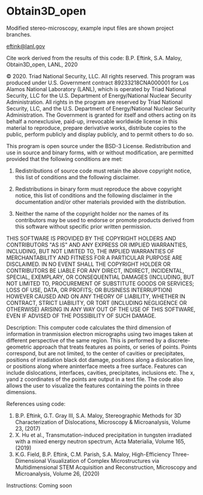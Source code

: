 # Obtain3D_open
Modified stereo-microscopy, example input files are shown project branches. 

eftink@lanl.gov

Cite work derived from the results of this code:
B.P. Eftink, S.A. Maloy, Obtain3D_open, LANL, 2020

© 2020. Triad National Security, LLC. All rights reserved.
This program was produced under U.S. Government contract 89233218CNA000001 for Los Alamos
National Laboratory (LANL), which is operated by Triad National Security, LLC for the U.S.
Department of Energy/National Nuclear Security Administration. All rights in the program are
reserved by Triad National Security, LLC, and the U.S. Department of Energy/National Nuclear
Security Administration. The Government is granted for itself and others acting on its behalf a
nonexclusive, paid-up, irrevocable worldwide license in this material to reproduce, prepare
derivative works, distribute copies to the public, perform publicly and display publicly, and to permit
others to do so.

This program is open source under the BSD-3 License.
Redistribution and use in source and binary forms, with or without modification, are permitted
provided that the following conditions are met:
1. Redistributions of source code must retain the above copyright notice, this list of conditions and
the following disclaimer.
 
2. Redistributions in binary form must reproduce the above copyright notice, this list of conditions
and the following disclaimer in the documentation and/or other materials provided with the
distribution.
 
3. Neither the name of the copyright holder nor the names of its contributors may be used to endorse
or promote products derived from this software without specific prior written permission.

THIS SOFTWARE IS PROVIDED BY THE COPYRIGHT HOLDERS AND CONTRIBUTORS "AS
IS" AND ANY EXPRESS OR IMPLIED WARRANTIES, INCLUDING, BUT NOT LIMITED TO, THE
IMPLIED WARRANTIES OF MERCHANTABILITY AND FITNESS FOR A PARTICULAR
PURPOSE ARE DISCLAIMED. IN NO EVENT SHALL THE COPYRIGHT HOLDER OR
CONTRIBUTORS BE LIABLE FOR ANY DIRECT, INDIRECT, INCIDENTAL, SPECIAL,
EXEMPLARY, OR CONSEQUENTIAL DAMAGES (INCLUDING, BUT NOT LIMITED TO,
PROCUREMENT OF SUBSTITUTE GOODS OR SERVICES; LOSS OF USE, DATA, OR PROFITS;
OR BUSINESS INTERRUPTION) HOWEVER CAUSED AND ON ANY THEORY OF LIABILITY,
WHETHER IN CONTRACT, STRICT LIABILITY, OR TORT (INCLUDING NEGLIGENCE OR
OTHERWISE) ARISING IN ANY WAY OUT OF THE USE OF THIS SOFTWARE, EVEN IF
ADVISED OF THE POSSIBILITY OF SUCH DAMAGE.


Description:
This computer code calculates the third dimension of information in tranmission electron micrographs using two images taken at different perspective of the same region. This is performed by a discrete-geometric approach that treats features as points, or series of points. Points correspond, but are not limited, to the center of cavities or precipitates, positions of irradiation black dot damage, positions along a dislocation line, or positions along where aninterface meets a free surface. Features can include dislocations, interfaces, cavities, precipitates, inclusions etc. The x, yand z coordinates of the points are output in a text file. The code also allows the user to visualize the features containing the points in three dimensions.

References using code:
1. B.P. Eftink, G.T. Gray III, S.A. Maloy, Stereographic Methods for 3D Characterization of Dislocations, Microscopy & Microanalysis, Volume 23, (2017) 
2. X. Hu et al., Transmutation-induced precipitation in tungsten irradiated with a mixed energy neutron spectrum, Acta Materialia, Volume 165, (2019)
3. K.G. Field, B.P. Eftink, C.M. Parish, S.A. Maloy, High-Efficiency Three-Dimensional Visualization of Complex Microstructures via Multidimensional STEM Acquisition and Reconstruction, Microscopy and Microanalysis, Volume 26, (2020)


Instructions: Coming soon
